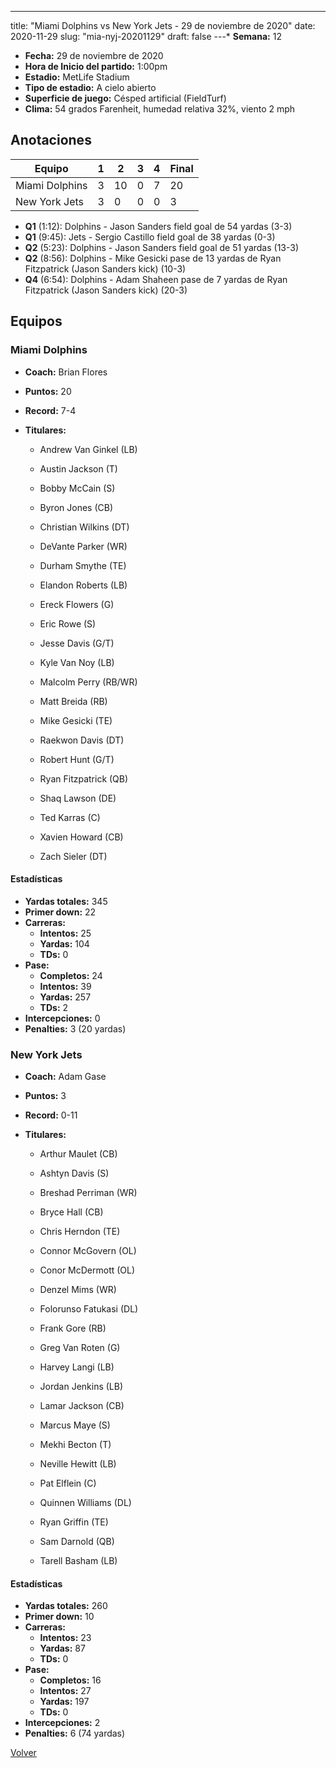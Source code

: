 ---
title: "Miami Dolphins vs New York Jets - 29 de noviembre de 2020"
date: 2020-11-29
slug: "mia-nyj-20201129"
draft: false
---* **Semana:** 12
* **Fecha:** 29 de noviembre de 2020
* **Hora de Inicio del partido:** 1:00pm
* **Estadio:** MetLife Stadium
* **Tipo de estadio:** A cielo abierto
* **Superficie de juego:** Césped artificial (FieldTurf)
* **Clima:** 54 grados Farenheit, humedad relativa 32%, viento 2 mph




## Anotaciones
| Equipo | 1 | 2 | 3 | 4 | Final |
|--------|---|---|---|---|-------|
| Miami Dolphins  | 3 | 10 | 0 | 7  | 20 |
| New York Jets  | 3 | 0 | 0 | 0  | 3 |
* **Q1** (1:12): Dolphins - Jason Sanders field goal de 54 yardas (3-3)
* **Q1** (9:45): Jets - Sergio Castillo field goal de 38 yardas (0-3)
* **Q2** (5:23): Dolphins - Jason Sanders field goal de 51 yardas (13-3)
* **Q2** (8:56): Dolphins - Mike Gesicki pase de 13 yardas de Ryan Fitzpatrick (Jason Sanders kick) (10-3)
* **Q4** (6:54): Dolphins - Adam Shaheen pase de 7 yardas de Ryan Fitzpatrick (Jason Sanders kick) (20-3)


## Equipos


### Miami Dolphins
* **Coach:** Brian Flores
* **Puntos:** 20
* **Record:** 7-4
* **Titulares:** 

  * Andrew Van Ginkel (LB) 

  * Austin Jackson (T) 

  * Bobby McCain (S) 

  * Byron Jones (CB) 

  * Christian Wilkins (DT) 

  * DeVante Parker (WR) 

  * Durham Smythe (TE) 

  * Elandon Roberts (LB) 

  * Ereck Flowers (G) 

  * Eric Rowe (S) 

  * Jesse Davis (G/T) 

  * Kyle Van Noy (LB) 

  * Malcolm Perry (RB/WR) 

  * Matt Breida (RB) 

  * Mike Gesicki (TE) 

  * Raekwon Davis (DT) 

  * Robert Hunt (G/T) 

  * Ryan Fitzpatrick (QB) 

  * Shaq Lawson (DE) 

  * Ted Karras (C) 

  * Xavien Howard (CB) 

  * Zach Sieler (DT) 

#### Estadísticas
* **Yardas totales:** 345
* **Primer down:** 22
* **Carreras:**
  * **Intentos:** 25
  * **Yardas:** 104
  * **TDs:** 0
* **Pase:**
  * **Completos:** 24
  * **Intentos:** 39
  * **Yardas:** 257
  * **TDs:** 2
* **Intercepciones:** 0
* **Penalties:** 3 (20 yardas)

### New York Jets
* **Coach:** Adam Gase
* **Puntos:** 3
* **Record:** 0-11
* **Titulares:** 

  * Arthur Maulet (CB) 

  * Ashtyn Davis (S) 

  * Breshad Perriman (WR) 

  * Bryce Hall (CB) 

  * Chris Herndon (TE) 

  * Connor McGovern (OL) 

  * Conor McDermott (OL) 

  * Denzel Mims (WR) 

  * Folorunso Fatukasi (DL) 

  * Frank Gore (RB) 

  * Greg Van Roten (G) 

  * Harvey Langi (LB) 

  * Jordan Jenkins (LB) 

  * Lamar Jackson (CB) 

  * Marcus Maye (S) 

  * Mekhi Becton (T) 

  * Neville Hewitt (LB) 

  * Pat Elflein (C) 

  * Quinnen Williams (DL) 

  * Ryan Griffin (TE) 

  * Sam Darnold (QB) 

  * Tarell Basham (LB) 

#### Estadísticas
* **Yardas totales:** 260
* **Primer down:** 10
* **Carreras:**
  * **Intentos:** 23
  * **Yardas:** 87
  * **TDs:** 0
* **Pase:**
  * **Completos:** 16
  * **Intentos:** 27
  * **Yardas:** 197
  * **TDs:** 0
* **Intercepciones:** 2
* **Penalties:** 6 (74 yardas)


[Volver](/historia/2020)
